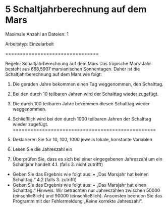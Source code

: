 # **5 Schaltjahrberechnung auf dem Mars**

Maximale Anzahl an Dateien: 1

Arbeitstyp: Einzelarbeit

================================

Regeln:
Schaltjahrberechnung auf dem Mars
Das tropische Mars-Jahr besteht aus 668,5907 marsianischen Sonnentagen.
Daher ist die Schaltjahrberechnung auf dem Mars wie folgt:
1. Die geraden Jahre bekommen einen Tag weggenommen, den Schalttag.
2. Bei den durch 10 teilbaren Jahren wird der Schalttag wieder zugefügt.
3. Die durch 100 teilbaren Jahre bekommen diesen Schalttag wieder weggenommen.
4. Schließlich wird bei den durch 1000 teilbaren Jahren der Schalttag wieder zugefügt.
=================================================

1. Deklarieren Sie für 10, 100, 1000 jeweils lokale, konstante Variablen
2. Lesen Sie die Jahreszahl ein
3. Überprüfen Sie, dass es sich bei einer eingegebenen Jahreszahl um ein Schaltjahr handelt
4.1. (falls 3. nicht zutrifft)
- Geben Sie das Ergebnis wie folgt aus:
  ▪ „Das Marsjahr <Jahreszahl> hat keinen Schalttag.“
  4.2 (falls 3. zutrifft)
- Geben Sie das Ergebnis wie folgt aus:
  ▪ „Das Marsjahr <Jahreszahl> hat einen Schalttag.“
  Hinweis: Wir betrachten nur Jahreszahlen zwischen 50000 (einschließlich) und 90000 (einschließlich).
  Ansonsten beenden Sie das Programm mit der Fehlermeldung „Keine korrekte Jahreszahl“.

